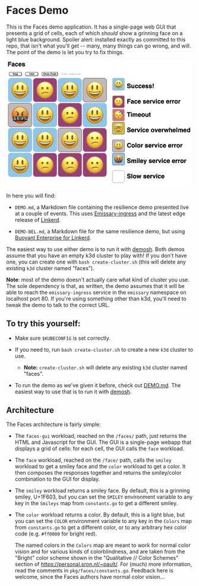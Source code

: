 # Faces Demo

This is the Faces demo application. It has a single-page web GUI that presents
a grid of cells, each of which _should_ show a grinning face on a light blue
background. Spoiler alert: installed exactly as committed to this repo, that
isn't what you'll get -- many, many things can go wrong, and will. The point
of the demo is let you try to fix things.

![Faces Screenshot](assets/faces-screenshot.png)

In here you will find:

- `DEMO.md`, a Markdown file containing the resilience demo presented live at
  a couple of events. This uses [Emissary-ingress] and the latest edge release
  of [Linkerd].

- `DEMO-BEL.md`, a Markdown file for the same resilience demo, but using
  [Buoyant Enterprise for Linkerd].

The easiest way to use either demo is to run it with [demosh]. Both demos
assume that you have an empty k3d cluster to play with! If you don't have one,
you can create one with `bash create-cluster.sh` (this will delete any
existing `k3d` cluster named "faces").

**Note**: most of the demo doesn't actually care what kind of cluster you use.
The sole dependency is that, as written, the demo assumes that it will be able
to reach the `emissary-ingress` service in the `emissary` namespace on
localhost port 80. If you're using something other than k3d, you'll need to
tweak the demo to talk to the correct URL.

## To try this yourself:

- Make sure `$KUBECONFIG` is set correctly.

- If you need to, run `bash create-cluster.sh` to create a new `k3d` cluster to
  use.
   - **Note:** `create-cluster.sh` will delete any existing `k3d` cluster named
     "faces".

- To run the demo as we've given it before, check out [DEMO.md]. The easiest
  way to use that is to run it with [demosh].

## Architecture

The Faces architecture is fairly simple:

- The `faces-gui` workload, reached on the `/faces/` path, just returns the
  HTML and Javascript for the GUI. The GUI is a single-page webapp that
  displays a grid of cells: for each cell, the GUI calls the `face` workload.

- The `face` workload, reached on the `/face/` path, calls the `smiley`
  workload to get a smiley face and the `color` workload to get a color. It
  then composes the responses together and returns the smiley/color
  combination to the GUI for display.

- The `smiley` workload returns a smiley face. By default, this is a grinning
  smiley, U+1F603, but you can set the `SMILEY` environment variable to any
  key in the `Smileys` map from `constants.go` to get a different smiley.

- The `color` workload returns a color. By default, this is a light blue, but
  you can set the `COLOR` environment variable to any key in the `Colors` map
  from `constants.go` to get a different color, or to any arbitrary hex color
  code (e.g. `#ff0000` for bright red).

  The named colors in the `Colors` map are meant to work for normal color
  vision and for various kinds of colorblindness, and are taken from the
  "Bright" color scheme shown in the "Qualitative // Color Schemes" section of
  https://personal.sron.nl/~pault/. For (much) more information, read the
  comments in `pkg/faces/constants.go`. Feedback here is welcome, since the
  Faces authors have normal color vision...

[Linkerd]: https://linkerd.io
[Buoyant Enterprise for Linkerd]: https://buoyant.io/linkerd-enterprise
[Emissary-ingress]: https://www.getambassador.io/docs/emissary/
[DEMO.md]: DEMO.md
[demosh]: https://github.com/BuoyantIO/demosh
